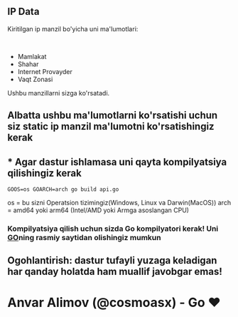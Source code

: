 ## IP Data
<p>Kiritilgan ip manzil bo'yicha uni ma'lumotlari: </p><br>
<ul>
<li>Mamlakat</li>
<li>Shahar</li>
<li>Internet Provayder</li>
<li>Vaqt Zonasi</li>
</ul>
<p>Ushbu manzillarni sizga ko'rsatadi.
</p>

<h2>Albatta ushbu ma'lumotlarni ko'rsatishi uchun siz static ip manzil ma'lumotni ko'rsatishingiz kerak</h2>

<h2>* Agar dastur ishlamasa uni qayta kompilyatsiya qilishingiz kerak</h2>

```
GOOS=os GOARCH=arch go build api.go
```
os = bu sizni Operatsion tizimingiz(Windows, Linux va Darwin(MacOS))
arch = amd64 yoki arm64 (Intel/AMD yoki Armga asoslangan CPU)

### Kompilyatsiya qilish uchun sizda Go kompilyatori kerak! Uni <a href="https://go.dev">GO</a>ning rasmiy saytidan olishingiz mumkun
</ul>

## Ogohlantirish: dastur tufayli yuzaga keladigan har qanday holatda ham muallif javobgar emas!

# Anvar Alimov (@cosmoasx) - Go ❤️
